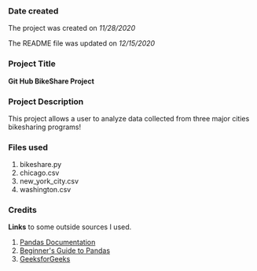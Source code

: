 ### Date created

The project was created on *11/28/2020* 

The README file was updated on *12/15/2020*

### Project Title
**Git Hub BikeShare Project**

### Project Description
This project allows a user to analyze data collected from three major cities bikesharing programs!

### Files used

1. bikeshare.py 
2. chicago.csv
3. new_york_city.csv
4. washington.csv


### Credits
**Links** to some outside sources I used.

1. [Pandas Documentation](https://pandas.pydata.org/pandas-docs/stable/index.html)
2. [Beginner's Guide to Pandas](https://yoursdata.net/beginners-guide-selections-pandas-dataframe/#:~:text=Pandas%20has%20a%20df.iloc%20method%20which%20we%20can,present%20in%20any%20DataFrame%20by%20using%20df.shape%20%5B0%5D.)
3. [GeeksforGeeks](https://www.geeksforgeeks.org/python)

